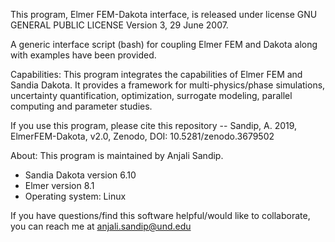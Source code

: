 This program, Elmer FEM-Dakota interface, is released under license GNU GENERAL
PUBLIC LICENSE Version 3, 29 June 2007.

A generic interface script (bash) for coupling Elmer FEM and Dakota along 
with examples have been provided.

Capabilities:
This program integrates the capabilities of Elmer FEM and Sandia Dakota. 
It provides a framework for multi-physics/phase simulations, 
uncertainty quantification, optimization, surrogate modeling, parallel computing
and parameter studies.

If you use this program, please cite this repository -- Sandip, A. 2019, ElmerFEM-Dakota, v2.0, Zenodo,  DOI: 10.5281/zenodo.3679502


About:
This program is maintained by Anjali Sandip.

 - Sandia Dakota version 6.10
 - Elmer version 8.1
 - Operating system: Linux

If you have questions/find this software helpful/would like to collaborate, 
you can reach me at anjali.sandip@und.edu








